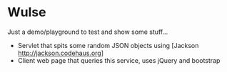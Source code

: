 Wulse
=====

Just a demo/playground to test and show some stuff...
 * Servlet that spits some random JSON objects using [Jackson http://jackson.codehaus.org]
 * Client web page that queries this service, uses jQuery and bootstrap
